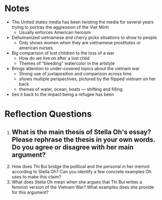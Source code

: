 # Notes

- The United states media has been twisting the media for several years trying to portray the aggression of the Viet Minh
	- Usually enforces American heroism
- Dehumanized vietnamese and cherry picks situations to show to people
	- Only shows women when they are vietnamese prostitutes or american nurses
- Big comparison of lost children to the loss of a war
	- How do we live on after a lost child
	- Themes of "bleeding" watercolor in the artstyle
- Brings attention to under-covered topics about the vietnam war
	- Strong use of juxtaposition and comparison across time
	- shows multiple perspectives, pictured by the flipped vietnam on her back
	- themes of water, ocean, boats — shifting and filling
- ties it back to the impact being a refugee has been

# Reflection Questions

1. What is the main thesis of Stella Oh's essay? Please rephrase the thesis in your own words. Do you agree or disagree with her main argument?
	- 
2. How does Thi Bui bridge the political and the personal in her memoir according to Stella Oh? Can you identify a few concrete examples Oh uses to make this claim?
3. What does Stella Oh mean when she argues that Thi Bui writes a feminist version of the Vietnam War? What examples does she provide for this argument?